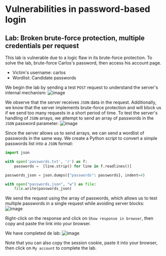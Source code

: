 # Vulnerabilities in password-based login

## Lab: Broken brute-force protection, multiple credentials per request

This lab is vulnerable due to a logic flaw in its brute-force protection. To solve the lab, brute-force Carlos's password, then access his account page.

- Victim's username: carlos
- Wordlist: Candidate passwords

We begin the lab by sending a test `POST` request to understand the server's internal mechanism:
![image](https://github.com/user-attachments/assets/e9f36794-70f9-433c-be2c-c5778decf756)

We observe that the server receives `JSON` data in the request. Additionally, we know that the server implements brute-force protection and will block us if we send too many requests in a short period of time. To test the server's handling of `JSON` arrays, we attempt to send an array of passwords in the `JSON` password parameter:
![image](https://github.com/user-attachments/assets/36bd5b38-4fb9-4453-969b-acda1d60a611)

Since the server allows us to send arrays, we can send a wordlist of passwords in the same way. We create a Python script to convert a simple passwords list into a `JSON` format:

```python
import json

with open('passwords.txt', 'r') as f:
    passwords =  [line.strip() for line in f.readlines()]

passwords_json = json.dumps({"passwords": passwords}, indent=4)

with open("passwords.json", "w") as file:
    file.write(passwords_json)
```

We send the request using the array of passwords, which allows us to test multiple passwords in a single request while avoiding server blocks:
![image](https://github.com/user-attachments/assets/d1e2e012-5900-4c81-84d5-a5cfac1ed4b2)

Right-click on the response and click on `Show response in browser`, then copy and paste the link into your browser.

We have completed de lab:
![image](https://github.com/user-attachments/assets/25c91788-b0cf-4d64-a243-748ad41c87c5)

Note that you can also copy the session cookie, paste it into your browser, then click on `My account` to complete the lab.
